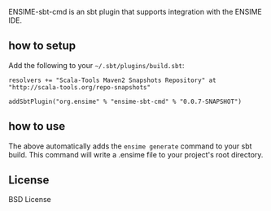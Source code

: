 ENSIME-sbt-cmd is an sbt plugin that supports integration with the ENSIME IDE.

## how to setup
Add the following to your `~/.sbt/plugins/build.sbt`:

    resolvers += "Scala-Tools Maven2 Snapshots Repository" at "http://scala-tools.org/repo-snapshots"

    addSbtPlugin("org.ensime" % "ensime-sbt-cmd" % "0.0.7-SNAPSHOT")

## how to use
The above automatically adds the `ensime generate` command to your sbt build. This command will write a .ensime file to your project's root directory.

## License
BSD License
